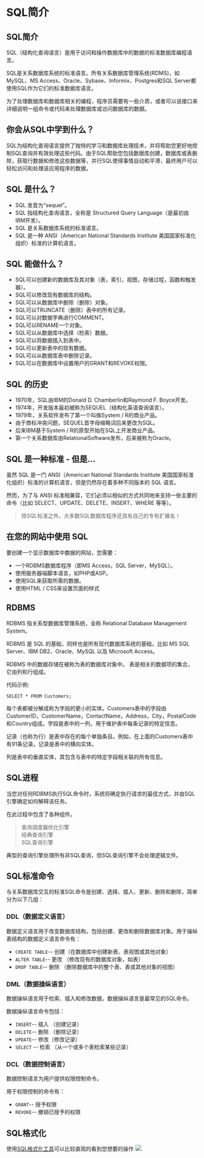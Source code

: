 # SQL简介


## SQL简介

SQL（结构化查询语言）是用于访问和操作数据库中的数据的标准数据库编程语言。

SQL是关系数据库系统的标准语言。所有关系数据库管理系统(RDMS)，如MySQL、MS Access、Oracle、Sybase、Informix、Postgres和SQL Server都使用SQL作为它们的标准数据库语言。
    
为了处理数据库和数据库相关的编程，程序员需要有一些介质，或者可以说接口来详细说明一组命令或代码来处理数据库或访问数据库的数据。
    
## 你会从SQL中学到什么？

SQL为结构化查询语言提供了独特的学习和数据库处理技术，并将帮助您更好地控制SQL查询并有效处理这些代码。由于SQL帮助您包括数据库创建，数据库或表删除，获取行数据和修改这些数据等，并行SQL使得事情自动和平滑，最终用户可以轻松访问和处理该应用程序的数据。

 ## SQL 是什么？

* SQL 发音为“sequel”。
* SQL 指结构化查询语言，全称是 Structured Query Language（是最初由IBM开发）。
* SQL 是关系数据库系统的标准语言。
* SQL 是一种 ANSI（American National Standards Institute 美国国家标准化组织）标准的计算机语言。

 ## SQL 能做什么？

* SQL可以创建新的数据库及其对象（表，索引，视图，存储过程，函数和触发器）。
* SQL可以修改现有数据库的结构。
* SQL可以从数据库中删除（删除）对象。
* SQL可以TRUNCATE（删除）表中的所有记录。
* SQL可以对数据字典进行COMMENT。
* SQL可以RENAME一个对象。
* SQL可以从数据库中选择（检索）数据。
* SQL可以将数据插入到表中。
* SQL可以更新表中的现有数据。
* SQL可以从数据库表中删除记录。
* SQL可以在数据库中设置用户的GRANT和REVOKE权限。

## SQL 的历史

* 1970年，SQL由IBM的Donald D. Chamberlin和Raymond F. Boyce开发。
* 1974年，开发版本最初被称为SEQUEL（结构化英语查询语言）。
* 1979年，关系软件发布了第一个叫做System / R的商业产品。
* 由于商标冲突问题，SEQUEL首字母缩略词后来更改为SQL。
* 后来IBM基于System / R的原型开始在SQL上开发商业产品。
* 第一个关系数据库由RelationalSoftware发布，后来被称为Oracle。



    



 ## SQL 是一种标准 - 但是...


虽然 SQL 是一门 ANSI（American National Standards Institute 美国国家标准化组织）标准的计算机语言，但是仍然存在着多种不同版本的 SQL 语言。

然而，为了与 ANSI 标准相兼容，它们必须以相似的方式共同地来支持一些主要的命令（比如 SELECT、UPDATE、DELETE、INSERT、WHERE 等等）。



> 除SQL标准之外，大多数SQL数据库程序还具有自己的专有扩展名！




 ## 在您的网站中使用 SQL

要创建一个显示数据库中数据的网站，您需要：

* 一个RDBMS数据库程序（即MS Access，SQL Server，MySQL）。
* 使用服务器端脚本语言，如PHP或ASP。
* 使用SQL来获取所需的数据。
* 使用HTML / CSS来设置页面的样式



 ## RDBMS

RDBMS 指关系型数据库管理系统，全称 Relational Database Management System。

RDBMS 是 SQL 的基础，同样也是所有现代数据库系统的基础，比如 MS SQL Server、IBM DB2、Oracle、MySQL 以及 Microsoft Access。

RDBMS 中的数据存储在被称为表的数据库对象中。
表是相关的数据项的集合，它由列和行组成。

代码示例:

```
SELECT * FROM Customers;
```

每个表都被分解成称为字段的更小的实体。Customers表中的字段由CustomerID，CustomerName，ContactName，Address，City，PostalCode和Country组成。字段是表中的一列，用于维护表中每条记录的特定信息。

记录（也称为行）是表中存在的每个单独条目。例如，在上面的Customers表中有91条记录。记录是表中的横向实体。

列是表中的垂直实体，其包含与表中的特定字段相关联的所有信息。

## SQL进程

当您对任何RDBMS执行SQL命令时，系统将确定执行请求的最佳方式，并由SQL引擎确定如何解释该任务。

在此过程中包含了各种组件。

> 查询调度器优化引擎   
> 经典查询引擎   
> SQL查询引擎

典型的查询引擎处理所有非SQL查询，但SQL查询引擎不会处理逻辑文件。

## SQL标准命令

与关系数据库交互的标准SQL命令是创建、选择、插入、更新、删除和删除，简单分为以下几组：

### DDL（数据定义语言）

数据定义语言用于改变数据库结构，包括创建、更改和删除数据库对象。用于操纵表结构的数据定义语言命令有：

* `CREATE TABLE`-- 创建（在数据库中创建新表、表视图或其他对象）
* `ALTER TABLE`-- 更改 （修改现有的数据库对象，如表）
* `DROP TABLE`-- 删除  （删除数据库中的整个表、表或其他对象的视图）

### DML（数据操纵语言）

数据操纵语言用于检索、插入和修改数据，数据操纵语言是最常见的SQL命令。

数据操纵语言命令包括：

* `INSERT`-- 插入 （创建记录）
* `DELETE`-- 删除 （删除记录）
* `UPDATE`-- 修改（修改记录）
* `SELECT` -- 检索 （从一个或多个表检索某些记录）

### DCL（数据控制语言）

数据控制语言为用户提供权限控制命令。

用于权限控制的命令有：

* `GRANT`-- 授予权限
* `REVOKE`-- 撤销已授予的权限

## SQL格式化
使用[SQL格式化工具](https://www.w3cschool.cn/tools/index?name=sql_formatter)可以比较直观的看到您想要的操作
![](https://atts.w3cschool.cn/attachments/image/20180801/1533114262197328.png)
